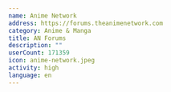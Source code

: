 ```yaml
---
name: Anime Network
address: https://forums.theanimenetwork.com
category: Anime & Manga
title: AN Forums
description: ""
userCount: 171359
icon: anime-network.jpeg
activity: high
language: en
---
```

